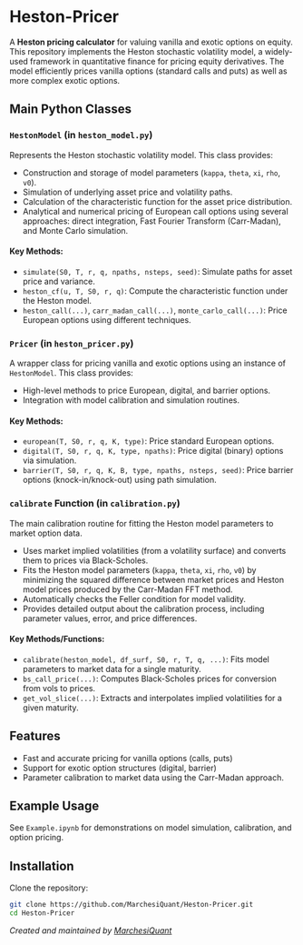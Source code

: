 # Heston-Pricer

A **Heston pricing calculator** for valuing vanilla and exotic options on equity. This repository implements the Heston stochastic volatility model, a widely-used framework in quantitative finance for pricing equity derivatives. The model efficiently prices vanilla options (standard calls and puts) as well as more complex exotic options.

## Main Python Classes

### `HestonModel` (in `heston_model.py`)
Represents the Heston stochastic volatility model. This class provides:
- Construction and storage of model parameters (`kappa`, `theta`, `xi`, `rho`, `v0`).
- Simulation of underlying asset price and volatility paths.
- Calculation of the characteristic function for the asset price distribution.
- Analytical and numerical pricing of European call options using several approaches: direct integration, Fast Fourier Transform (Carr-Madan), and Monte Carlo simulation.

#### Key Methods:
- `simulate(S0, T, r, q, npaths, nsteps, seed)`: Simulate paths for asset price and variance.
- `heston_cf(u, T, S0, r, q)`: Compute the characteristic function under the Heston model.
- `heston_call(...)`, `carr_madan_call(...)`, `monte_carlo_call(...)`: Price European options using different techniques.

### `Pricer` (in `heston_pricer.py`)
A wrapper class for pricing vanilla and exotic options using an instance of `HestonModel`. This class provides:
- High-level methods to price European, digital, and barrier options.
- Integration with model calibration and simulation routines.

#### Key Methods:
- `european(T, S0, r, q, K, type)`: Price standard European options.
- `digital(T, S0, r, q, K, type, npaths)`: Price digital (binary) options via simulation.
- `barrier(T, S0, r, q, K, B, type, npaths, nsteps, seed)`: Price barrier options (knock-in/knock-out) using path simulation.

### `calibrate` Function (in `calibration.py`)
The main calibration routine for fitting the Heston model parameters to market option data.
- Uses market implied volatilities (from a volatility surface) and converts them to prices via Black-Scholes.
- Fits the Heston model parameters (`kappa`, `theta`, `xi`, `rho`, `v0`) by minimizing the squared difference between market prices and Heston model prices produced by the Carr-Madan FFT method.
- Automatically checks the Feller condition for model validity.
- Provides detailed output about the calibration process, including parameter values, error, and price differences.

#### Key Methods/Functions:
- `calibrate(heston_model, df_surf, S0, r, T, q, ...)`: Fits model parameters to market data for a single maturity.
- `bs_call_price(...)`: Computes Black-Scholes prices for conversion from vols to prices.
- `get_vol_slice(...)`: Extracts and interpolates implied volatilities for a given maturity.

## Features

- Fast and accurate pricing for vanilla options (calls, puts)
- Support for exotic option structures (digital, barrier)
- Parameter calibration to market data using the Carr-Madan approach.

## Example Usage

See `Example.ipynb` for demonstrations on model simulation, calibration, and option pricing.

## Installation

Clone the repository:
```bash
git clone https://github.com/MarchesiQuant/Heston-Pricer.git
cd Heston-Pricer
```

*Created and maintained by [MarchesiQuant](https://github.com/MarchesiQuant)*
